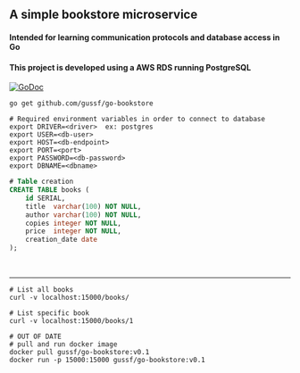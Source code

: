 ## A simple bookstore microservice 
#### Intended for learning communication protocols and database access in Go
#### This project is developed using a AWS RDS running PostgreSQL

[![GoDoc](https://godoc.org/github.com/github.com/gussf/go-bookstore/?status.svg)](https://pkg.go.dev/github.com/gussf/go-bookstore/?tab=doc)


``` shell
go get github.com/gussf/go-bookstore
```

``` shell
# Required environment variables in order to connect to database
export DRIVER=<driver>  ex: postgres
export USER=<db-user>
export HOST=<db-endpoint>
export PORT=<port>
export PASSWORD=<db-password>
export DBNAME=<dbname>
```

``` sql
# Table creation
CREATE TABLE books (
    id SERIAL,
    title  varchar(100) NOT NULL,
	author varchar(100) NOT NULL,
	copies integer NOT NULL,
	price  integer NOT NULL,
	creation_date date
);
```

<br>
<hr>

``` shell
# List all books
curl -v localhost:15000/books/

# List specific book 
curl -v localhost:15000/books/1
```

``` shell 
# OUT OF DATE
# pull and run docker image
docker pull gussf/go-bookstore:v0.1
docker run -p 15000:15000 gussf/go-bookstore:v0.1
``` 


